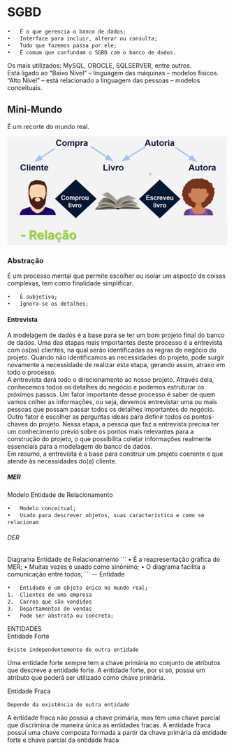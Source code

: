 <h1>SGBD</h1>

```
•	É o que gerencia o banco de dados;
•	Interface para incluir, alterar ou consulta;
•	Tudo que fazemos passa por ele;
•	É comum que confundam o SGBD com o banco de dados.
```

Os mais utilizados: MySQL, OROCLE, SQLSERVER, entre outros.  <br/> 
Está ligado ao  “Baixo Nível” – linguagem das máquinas – modelos fisicos. <br/> 
“Alto Nível” – está relacionado a linguagem das pessoas – modelos conceituais. <br/> 

<h2>Mini-Mundo</h2>
É um recorte do mundo real. <br/> 

![alt text](https://github.com/innyti/modelagem-de-banco-de-dados/blob/66483757e257ceca2019bea99e5f986601e97347/Images/Sem%20t%C3%ADtulo.png)

<h3> Abstração</h3>
É um processo mental que permite escolher ou isolar um aspecto de coisas complexas, tem como finalidade simplificar. <br/> 

```
•	É subjetivo;
•	Ignora-se os detalhes;
```

<h4>Entrevista</h4>
A modelagem de dados é a base para se ter um bom projeto final do banco de dados. Uma das etapas mais importantes deste processo é a entrevista com os(as) clientes, na qual serão identificadas as regras de negócio do projeto. Quando não identificamos as necessidades do projeto, pode surgir novamente a necessidade de realizar esta etapa, gerando assim, atraso em todo o processo. <br/> 
A entrevista dará todo o direcionamento ao nosso projeto. Através dela, conhecemos todos os detalhes do negócio e podemos estruturar os próximos passos. Um fator importante desse processo é saber de quem vamos colher as informações, ou seja, devemos entrevistar uma ou mais pessoas que possam passar todos os detalhes importantes do negócio. <br/> 
Outro fator é escolher as perguntas ideais para definir todos os pontos-chaves do projeto. Nessa etapa, a pessoa que faz a entrevista precisa ter um conhecimento prévio sobre os pontos mais relevantes para a construção do projeto, o que possibilita coletar informações realmente essenciais para a modelagem do banco de dados. <br/> 
Em resumo, a entrevista é a base para construir um projeto coerente e que atende às necessidades do(a) cliente. <br/> 

<h5>MER</h5> 
Modelo Entidade de Relacionamento

```
•	Modelo conceitual;
•	Usado para descrever objetos, suas característica e como se relacionam
```
<h6>DER</h6>
Diagrama Entidade de Relacionamento
```
•	É a reapresentação gráfica do MER;
•	Muitas vezes é usado como sinônimo; 
•	O diagrama facilita a comunicação entre todos; 
```
--
<h7>Entidade </h7>

```
•	Entidade é um objeto único no mundo real;
1.	Clientes de uma empresa
2.	Carros que são vendidos
3.	Departamentos de vendas
•	Pode ser abstrata ou concreta;
```

ENTIDADES<br/> 
Entidade Forte<br/> 

```
Existe independentemente de outra entidade
```
Uma entidade forte sempre tem a chave primária no conjunto de atributos que descreve a entidade forte. A entidade forte, por si só, possui um atributo que poderá ser utilizado como chave primária.</B>

Entidade Fraca<br/> 

```
Depende da existência de outra entidade 
```

A entidade fraca não possui a chave primária, mas tem uma chave parcial que discrimina de maneira única as entidades fracas. A entidade fraca possui uma chave composta formada a partir da chave primária da entidade forte e chave parcial da entidade fraca</B>